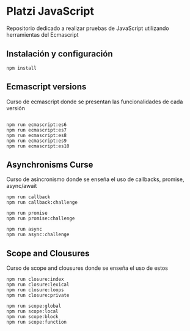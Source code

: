 # Platzi JavaScript

Repositorio dedicado a realizar pruebas de JavaScript utilizando herramientas del Ecmascript

## Instalación y configuración

```
npm install
```

## Ecmascript versions

Curso de ecmascript donde se presentan las funcionalidades de cada versión

```

npm run ecmascript:es6
npm run ecmascript:es7
npm run ecmascript:es8
npm run ecmascript:es9
npm run ecmascript:es10

```

## Asynchronisms Curse

Curso de asincronismo donde se enseña el uso de callbacks, promise, async/await

```
npm run callback
npm run callback:challenge

npm run promise
npm run promise:challenge

npm run async
npm run async:challenge

```

## Scope and Clousures

Curso de scope and clousures donde se enseña el uso de estos

```
npm run closure:index
npm run closure:lexical
npm run closure:loops
npm run closure:private

npm run scope:global
npm run scope:local
npm run scope:block
npm run scope:function

```